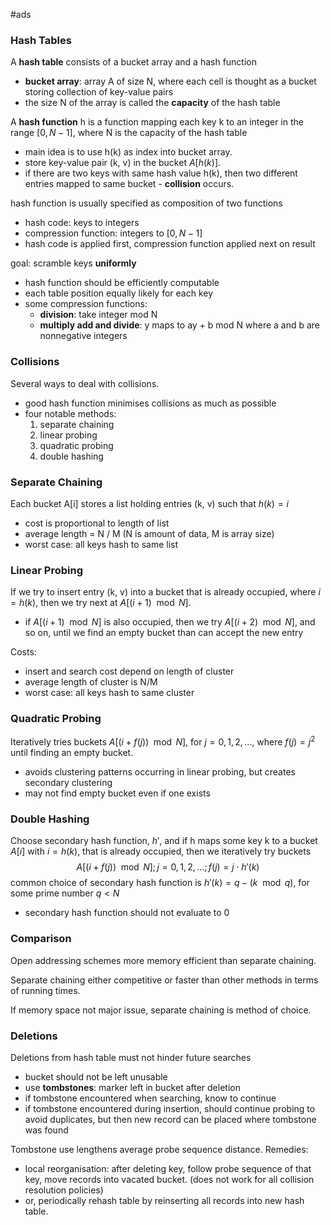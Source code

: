 #ads 

### Hash Tables
A **hash table** consists of a bucket array and a hash function
-  **bucket array**: array A of size N, where each cell is thought as a bucket storing collection of key-value pairs
- the size N of the array is called the **capacity** of the hash table

A **hash function** h is a function mapping each key k to an integer in the range $[0, N-1]$, where N is the capacity of the hash table
- main idea is to use h(k) as index into bucket array.
- store key-value pair (k, v) in the bucket $A[h(k)]$.
- if there are two keys with same hash value h(k), then two different entries mapped to same bucket - **collision** occurs.

hash function is usually specified as composition of two functions
- hash code: keys to integers
- compression function: integers to $[0, N-1]$
- hash code is applied first, compression function applied next on result

goal: scramble keys **uniformly**
- hash function should be efficiently computable
- each table position equally likely for each key
- some compression functions:
	- **division**: take integer mod N
	- **multiply add and divide**: y maps to ay + b mod N where a and b are nonnegative integers

### Collisions
Several ways to deal with collisions.
- good hash function minimises collisions as much as possible
- four notable methods:
	1. separate chaining
	2. linear probing
	3. quadratic probing
	4. double hashing

### Separate Chaining
Each bucket A[i] stores a list holding entries (k, v) such that $h(k) = i$
- cost is proportional to length of list
- average length = N / M (N is amount of data, M is array size)
- worst case: all keys hash to same list

### Linear Probing
If we try to insert entry (k, v) into a bucket that is already occupied, where $i = h(k)$, then we try next at $A[(i+1)\mod N]$.
- if $A[(i+1)\mod N]$ is also occupied, then we try $A[(i+2)\mod N]$, and so on, until we find an empty bucket than can accept the new entry

Costs:
- insert and search cost depend on length of cluster
- average length of cluster is N/M
- worst case: all keys hash to same cluster

### Quadratic Probing
Iteratively tries buckets $A[(i + f(j)) \mod N]$, for $j = 0, 1, 2, ...,$ where $f(j) = j^2$ until finding an empty bucket.
- avoids clustering patterns occurring in linear probing, but creates secondary clustering
- may not find empty bucket even if one exists

### Double Hashing
Choose secondary hash function, $h'$, and if h maps some key k to a bucket $A[i]$ with $i = h(k)$, that is already occupied, then we iteratively try buckets $$A[(i+f(j)) \mod N]; j = 0,1,2,...; f(j) = j \cdot h'(k)$$
common choice of secondary hash function is $h'(k) = q - (k \mod q)$, for some prime number $q < N$
- secondary hash function should not evaluate to 0

### Comparison
Open addressing schemes more memory efficient than separate chaining.

Separate chaining either competitive or faster than other methods in terms of running times.

If memory space not major issue, separate chaining is method of choice.

### Deletions
Deletions from hash table must not hinder future searches
- bucket should not be left unusable
- use **tombstones**: marker left in bucket after deletion
- if tombstone encountered when searching, know to continue
- if tombstone encountered during insertion, should continue probing to avoid duplicates, but then new record can be placed where tombstone was found

Tombstone use lengthens average probe sequence distance. Remedies:
- local reorganisation: after deleting key, follow probe sequence of that key, move records into vacated bucket. (does not work for all collision resolution policies)
- or, periodically rehash table by reinserting all records into new hash table.